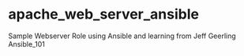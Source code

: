 # apache_web_server_ansible
Sample Webserver Role using Ansible and learning from Jeff Geerling Ansible_101
